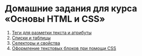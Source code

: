 # Домашние задания для курса «Основы HTML и CSS»

1. [Теги для разметки текста и атрибуты](tags/)
2. [Списки и таблицы](lists/)
3. [Селекторы и свойства](selectors/)
4. [Оформление текстовых блоков при помощи CSS](text/)